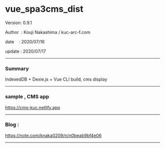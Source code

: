 ﻿# vue_spa3cms_dist

 Version: 0.9.1

 Author  : Kouji Nakashima / kuc-arc-f.com

 date    : 2020/07/16

 update  : 2020/07/17

***
### Summary

IndexedDB + Dexie.js + Vue CLI build, cms display


***
### sample , CMS app

https://cms-kuc.netlify.app


***
### Blog :

https://note.com/knaka0209/n/n0beab9bf4e06

***

